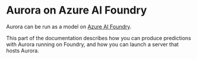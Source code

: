# Aurora on Azure AI Foundry

Aurora can be run as a model on [Azure AI Foundry](https://learn.microsoft.com/en-us/azure/ai-studio/what-is-ai-studio).

This part of the documentation describes how you can produce predictions with Aurora running on Foundry,
and how you can launch a server that hosts Aurora.

